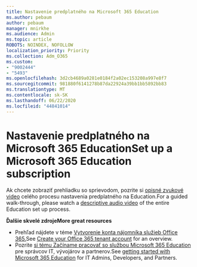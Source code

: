 ```yaml
---
title: Nastavenie predplatného na Microsoft 365 Education
ms.author: pebaum
author: pebaum
manager: mnirkhe
ms.audience: Admin
ms.topic: article
ROBOTS: NOINDEX, NOFOLLOW
localization_priority: Priority
ms.collection: Adm_O365
ms.custom:
- "9002444"
- "5493"
ms.openlocfilehash: 3d2cb4689a0281e0184f2a02ec153208a997e8f7
ms.sourcegitcommit: 981880f6141278b87da22924a39bb1bb5892bb83
ms.translationtype: MT
ms.contentlocale: sk-SK
ms.lasthandoff: 06/22/2020
ms.locfileid: "44841014"
---
```

# <a name="set-up-a-microsoft-365-education-subscription"></a><span data-ttu-id="3d21e-102">Nastavenie predplatného na Microsoft 365 Education</span><span class="sxs-lookup"><span data-stu-id="3d21e-102">Set up a Microsoft 365 Education subscription</span></span>

<span data-ttu-id="3d21e-103">Ak chcete zobraziť prehliadku so sprievodom, pozrite si [opisné zvukové video](https://aka.ms/M365EduSetup) celého procesu nastavenia predplatného na Education.</span><span class="sxs-lookup"><span data-stu-id="3d21e-103">For a guided walk-through, please watch a [descriptive audio video](https://aka.ms/M365EduSetup) of the entire Education set up process.</span></span>

<span data-ttu-id="3d21e-104">**Ďalšie skvelé zdroje**</span><span class="sxs-lookup"><span data-stu-id="3d21e-104">**More great resources**</span></span>

- <span data-ttu-id="3d21e-105">Prehľad nájdete v téme [Vytvorenie konta nájomníka služieb Office 365.](https://docs.microsoft.com/microsoft-365/education/deploy/create-your-office-365-tenant)</span><span class="sxs-lookup"><span data-stu-id="3d21e-105">See [Create your Office 365 tenant account](https://docs.microsoft.com/microsoft-365/education/deploy/create-your-office-365-tenant) for an overview.</span></span>
- <span data-ttu-id="3d21e-106">Pozrite [si tému Začíname pracovať so službou Microsoft 365 Education](https://docs.microsoft.com/education/) pre správcov IT, vývojárov a partnerov.</span><span class="sxs-lookup"><span data-stu-id="3d21e-106">See [getting started with Microsoft 365 Education](https://docs.microsoft.com/education/) for IT Admins, Developers, and Partners.</span></span>
